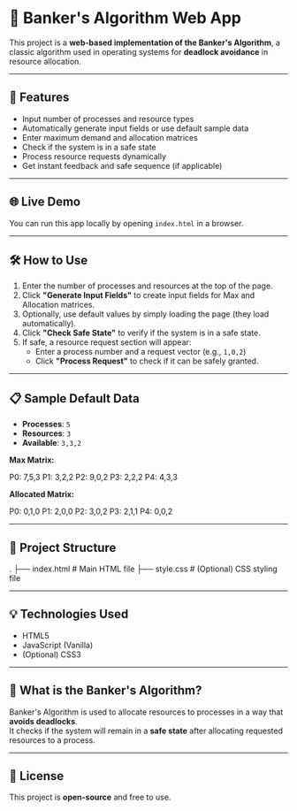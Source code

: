 # 🏦 Banker's Algorithm Web App

This project is a **web-based implementation of the Banker's Algorithm**, a classic algorithm used in operating systems for **deadlock avoidance** in resource allocation.

---

## 📌 Features

- Input number of processes and resource types  
- Automatically generate input fields or use default sample data  
- Enter maximum demand and allocation matrices  
- Check if the system is in a safe state  
- Process resource requests dynamically  
- Get instant feedback and safe sequence (if applicable)

---

## 🌐 Live Demo

You can run this app locally by opening `index.html` in a browser.

---

## 🛠️ How to Use

1. Enter the number of processes and resources at the top of the page.
2. Click **"Generate Input Fields"** to create input fields for Max and Allocation matrices.
3. Optionally, use default values by simply loading the page (they load automatically).
4. Click **"Check Safe State"** to verify if the system is in a safe state.
5. If safe, a resource request section will appear:
    - Enter a process number and a request vector (e.g., `1,0,2`)
    - Click **"Process Request"** to check if it can be safely granted.

---

## 📋 Sample Default Data

- **Processes**: `5`  
- **Resources**: `3`  
- **Available**: `3,3,2`  

**Max Matrix:**

P0: 7,5,3
P1: 3,2,2
P2: 9,0,2
P3: 2,2,2
P4: 4,3,3

**Allocated Matrix:**

P0: 0,1,0
P1: 2,0,0
P2: 3,0,2
P3: 2,1,1
P4: 0,0,2

---

## 📂 Project Structure

. ├── index.html # Main HTML file
├── style.css # (Optional) CSS styling file


---

## 💡 Technologies Used

- HTML5  
- JavaScript (Vanilla)  
- (Optional) CSS3

---

## 🧠 What is the Banker's Algorithm?

Banker's Algorithm is used to allocate resources to processes in a way that **avoids deadlocks**.  
It checks if the system will remain in a **safe state** after allocating requested resources to a process.

---

## 📜 License

This project is **open-source** and free to use.



